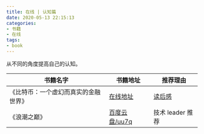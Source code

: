 ```yaml
---
title: 在线 | 认知篇
date: 2020-05-13 22:15:13
categories:
- 书籍
- 在线
tags:
- book
---
```

从不同的角度提高自己的认知。

<!-- more -->

|书籍名字|书籍地址|推荐理由|
|---|---|---|
|《比特币：一个虚幻而真实的金融世界》|[在线地址](https://book.8btc.com/books/1/bitcoin/_book/)|[读后感](https://benpaodewoniu.github.io/2020/05/03/blockchain9/)|
|《浪潮之巅》|[百度云盘/uu7q](https://pan.baidu.com/s/1w8jZWKNGzbbh3epqOkHSMA)|技术 leader 推荐|

